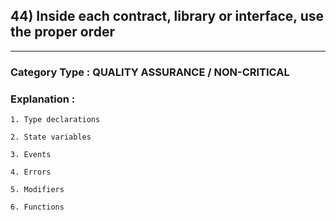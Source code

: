 ## 44)  Inside each contract, library or interface, use the proper order



---

### **Category Type** : QUALITY ASSURANCE / NON-CRITICAL


### **Explanation** : 


    1. Type declarations

	2. State variables

	3. Events

	4. Errors

	5. Modifiers

	6. Functions
   		   



